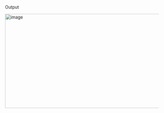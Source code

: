 Output


<img width="599" height="308" alt="image" src="https://github.com/user-attachments/assets/5e5ef989-9fa3-4844-bba1-2402bd6036ee" />

